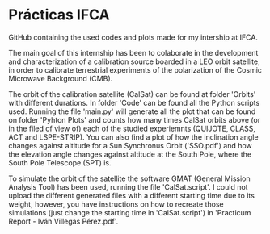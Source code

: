 # Prácticas IFCA
GitHub containing the used codes and plots made for my intership at IFCA.

The main goal of this internship has been to colaborate in the development and characterization of a calibration source boarded in a LEO orbit satellite, in order to calibrate terrestrial experiments of the polarization of the Cosmic Microwave Background (CMB).

The orbit of the calibration satellite (CalSat) can be found at folder 'Orbits' with different durations. In folder 'Code' can be found all the Python scripts used. Running the file 'main.py' will generate all the plot that can be found on folder 'Pyhton Plots' and counts how many times CalSat orbits above (or in the filed of view of) each of the studied experiemnts (QUIJOTE, CLASS, ACT and LSPE-STRIP). You can also find a plot of how the inclination angle changes against altitude for a Sun Synchronus Orbit ('SSO.pdf') and how the elevation angle changes against altitude at the South Pole, where the South Pole Telescope (SPT) is. 

To simulate the orbit of the satellite the software GMAT (General Mission Analysis Tool) has been used, running the file 'CalSat.script'. I could not upload the different generated files with a different starting time due to its weight, however, you have instructions on how to recreate those simulations (just change the starting time in 'CalSat.script') in 'Practicum Report - Iván Villegas Pérez.pdf'.
